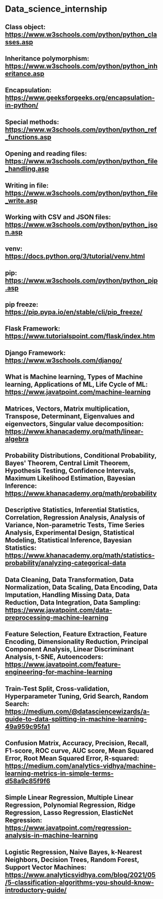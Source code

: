 # Data_science_internship
## Class object: https://www.w3schools.com/python/python_classes.asp
## Inheritance polymorphism: https://www.w3schools.com/python/python_inheritance.asp
## Encapsulation: https://www.geeksforgeeks.org/encapsulation-in-python/
## Special methods: https://www.w3schools.com/python/python_ref_functions.asp
## Opening and reading files: https://www.w3schools.com/python/python_file_handling.asp
## Writing in file: https://www.w3schools.com/python/python_file_write.asp
## Working with CSV and JSON files: https://www.w3schools.com/python/python_json.asp
## venv: https://docs.python.org/3/tutorial/venv.html
## pip: https://www.w3schools.com/python/python_pip.asp
## pip freeze: https://pip.pypa.io/en/stable/cli/pip_freeze/
## Flask Framework: https://www.tutorialspoint.com/flask/index.htm
## Django Framework: https://www.w3schools.com/django/
## What is Machine learning, Types of Machine learning, Applications of ML, Life Cycle of ML: https://www.javatpoint.com/machine-learning
## Matrices, Vectors, Matrix multiplication, Transpose, Determinant, Eigenvalues and eigenvectors, Singular value decomposition: https://www.khanacademy.org/math/linear-algebra
## Probability Distributions, Conditional Probability, Bayes' Theorem, Central Limit Theorem, Hypothesis Testing, Confidence Intervals, Maximum Likelihood Estimation, Bayesian Inference: https://www.khanacademy.org/math/probability
## Descriptive Statistics, Inferential Statistics, Correlation, Regression Analysis, Analysis of Variance, Non-parametric Tests, Time Series Analysis, Experimental Design, Statistical Modeling, Statistical Inference, Bayesian Statistics: https://www.khanacademy.org/math/statistics-probability/analyzing-categorical-data
## Data Cleaning, Data Transformation, Data Normalization, Data Scaling, Data Encoding, Data Imputation, Handling Missing Data, Data Reduction, Data Integration, Data Sampling: https://www.javatpoint.com/data-preprocessing-machine-learning
## Feature Selection, Feature Extraction, Feature Encoding, Dimensionality Reduction, Principal Component Analysis, Linear Discriminant Analysis, t-SNE, Autoencoders: https://www.javatpoint.com/feature-engineering-for-machine-learning
## Train-Test Split, Cross-validation, Hyperparameter Tuning, Grid Search, Random Search: https://medium.com/@datasciencewizards/a-guide-to-data-splitting-in-machine-learning-49a959c95fa1
## Confusion Matrix, Accuracy, Precision, Recall, F1-score, ROC curve, AUC score, Mean Squared Error, Root Mean Squared Error, R-squared: https://medium.com/analytics-vidhya/machine-learning-metrics-in-simple-terms-d58a9c85f9f6
## Simple Linear Regression, Multiple Linear Regression, Polynomial Regression, Ridge Regression, Lasso Regression, ElasticNet Regression: https://www.javatpoint.com/regression-analysis-in-machine-learning
## Logistic Regression, Naive Bayes, k-Nearest Neighbors, Decision Trees, Random Forest, Support Vector Machines: https://www.analyticsvidhya.com/blog/2021/05/5-classification-algorithms-you-should-know-introductory-guide/
